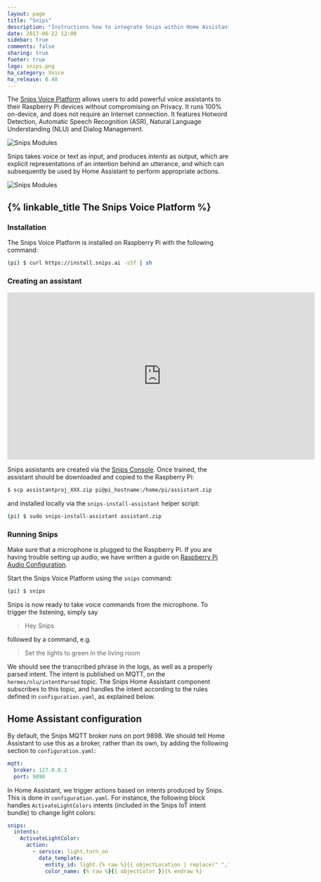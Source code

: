 ```yaml
---
layout: page
title: "Snips"
description: "Instructions how to integrate Snips within Home Assistant."
date: 2017-06-22 12:00
sidebar: true
comments: false
sharing: true
footer: true
logo: snips.png
ha_category: Voice
ha_release: 0.48
---
```


The [Snips Voice Platform](https://www.snips.ai) allows users to add powerful voice assistants to their Raspberry Pi devices without compromising on Privacy. It runs 100% on-device, and does not require an Internet connection. It features Hotword Detection, Automatic Speech Recognition (ASR), Natural Language Understanding (NLU) and Dialog Management.

![Snips Modules](/images/screenshots/snips_modules.png)

Snips takes voice or text as input, and produces *intents* as output, which are explicit representations of an intention behind an utterance, and which can subsequently be used by Home Assistant to perform appropriate actions.

![Snips Modules](/images/screenshots/snips_nlu.png)


## {% linkable_title The Snips Voice Platform %}

### Installation

The Snips Voice Platform is installed on Raspberry Pi with the following command:

```sh
(pi) $ curl https://install.snips.ai -sSf | sh
```

### Creating an assistant

<div class='videoWrapper'>
<iframe src="https://player.vimeo.com/video/223255884" width="700" height="380" frameborder="0" webkitallowfullscreen mozallowfullscreen allowfullscreen></iframe>
</div>

Snips assistants are created via the [Snips Console](https://console.snips.ai). Once trained, the assistant should be downloaded and copied to the Raspberry Pi:

```sh
$ scp assistantproj_XXX.zip pi@pi_hostname:/home/pi/assistant.zip
```

and installed locally via the `snips-install-assistant` helper script:

```sh
(pi) $ sudo snips-install-assistant assistant.zip
```

### Running Snips

Make sure that a microphone is plugged to the Raspberry Pi. If you are having trouble setting up audio, we have written a guide on [Raspberry Pi Audio Configuration](https://github.com/snipsco/snips-platform-documentation/wiki/1.-Setup-the-Snips-Voice-Platform-on-your-Raspberry-Pi#configuring-the-audio).

Start the Snips Voice Platform using the `snips` command:

```sh
(pi) $ snips
```

Snips is now ready to take voice commands from the microphone. To trigger the listening, simply say

> Hey Snips

followed by a command, e.g.

> Set the lights to green in the living room

We should see the transcribed phrase in the logs, as well as a properly parsed intent. The intent is published on MQTT, on the `hermes/nlu/intentParsed` topic. The Snips Home Assistant component subscribes to this topic, and handles the intent according to the rules defined in `configuration.yaml`, as explained below.

## Home Assistant configuration

By default, the Snips MQTT broker runs on port 9898. We should tell Home Assistant to use this as a broker, rather than its own, by adding the following section to `configuration.yaml`:

```yaml
mqtt:
  broker: 127.0.0.1
  port: 9898
```

In Home Assistant, we trigger actions based on intents produced by Snips. This is done in `configuration.yaml`. For instance, the following block handles `ActivateLightColors` intents (included in the Snips IoT intent bundle) to change light colors:

```yaml
snips:
  intents:
    ActivateLightColor:
      action:
        - service: light.turn_on
          data_template:
            entity_id: light.{% raw %}{{ objectLocation | replace(" ","_") }}{% endraw %}
            color_name: {% raw %}{{ objectColor }}{% endraw %}
```
